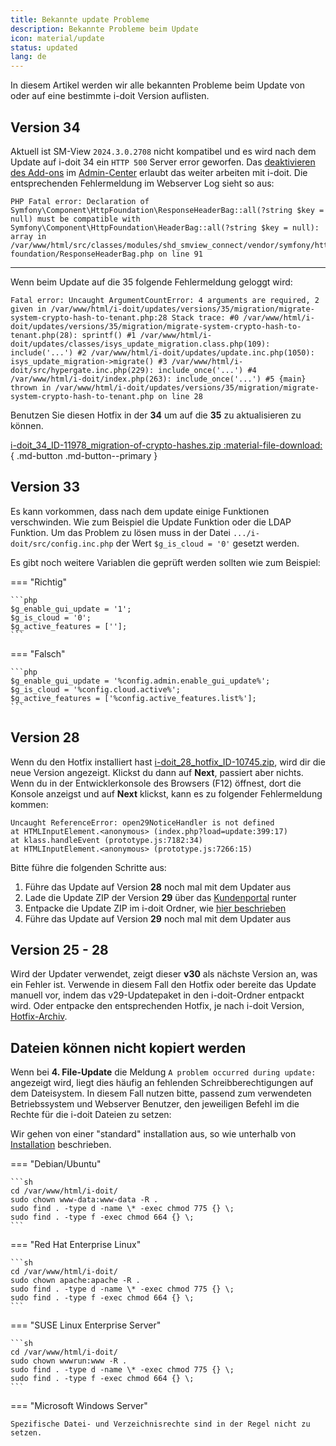 ```yaml
---
title: Bekannte update Probleme
description: Bekannte Probleme beim Update
icon: material/update
status: updated
lang: de
---
```


In diesem Artikel werden wir alle bekannten Probleme beim Update von oder auf eine bestimmte i-doit Version auflisten.

## Version 34

Aktuell ist SM-View `2024.3.0.2708` nicht kompatibel und es wird nach dem Update auf i-doit 34 ein `HTTP 500` Server error geworfen. Das [deaktivieren des Add-ons](../../i-doit-add-ons/index.md#de-aktivieren) im [Admin-Center](../admin-center.md) erlaubt das weiter arbeiten mit i-doit. Die entsprechenden Fehlermeldung im Webserver Log sieht so aus:

```log
PHP Fatal error: Declaration of Symfony\Component\HttpFoundation\ResponseHeaderBag::all(?string $key = null) must be compatible with Symfony\Component\HttpFoundation\HeaderBag::all(?string $key = null): array in /var/www/html/src/classes/modules/shd_smview_connect/vendor/symfony/http-foundation/ResponseHeaderBag.php on line 91
```

---

Wenn beim Update auf die 35 folgende Fehlermeldung geloggt wird:

```log
Fatal error: Uncaught ArgumentCountError: 4 arguments are required, 2 given in /var/www/html/i-doit/updates/versions/35/migration/migrate-system-crypto-hash-to-tenant.php:28 Stack trace: #0 /var/www/html/i-doit/updates/versions/35/migration/migrate-system-crypto-hash-to-tenant.php(28): sprintf() #1 /var/www/html/i-doit/updates/classes/isys_update_migration.class.php(109): include('...') #2 /var/www/html/i-doit/updates/update.inc.php(1050): isys_update_migration->migrate() #3 /var/www/html/i-doit/src/hypergate.inc.php(229): include_once('...') #4 /var/www/html/i-doit/index.php(263): include_once('...') #5 {main} thrown in /var/www/html/i-doit/updates/versions/35/migration/migrate-system-crypto-hash-to-tenant.php on line 28
```

Benutzen Sie diesen Hotfix in der **34** um auf die **35** zu aktualisieren zu können.

[i-doit_34_ID-11978_migration-of-crypto-hashes.zip :material-file-download:](../../assets/downloads/hotfixes/34/i-doit_34_ID-11978_migration-of-crypto-hashes.zip){ .md-button .md-button--primary }

## Version 33

Es kann vorkommen, dass nach dem update einige Funktionen verschwinden. Wie zum Beispiel die Update Funktion oder die LDAP Funktion. Um das Problem zu lösen muss in der Datei `.../i-doit/src/config.inc.php`
der Wert `$g_is_cloud = '0'` gesetzt werden.

Es gibt noch weitere Variablen die geprüft werden sollten wie zum Beispiel:

=== "Richtig"

    ```php
    $g_enable_gui_update = '1';
    $g_is_cloud = '0';
    $g_active_features = [''];
    ```

=== "Falsch"

    ```php
    $g_enable_gui_update = '%config.admin.enable_gui_update%';
    $g_is_cloud = '%config.cloud.active%';
    $g_active_features = ['%config.active_features.list%'];
    ```

## Version 28

Wenn du den Hotfix installiert hast [i-doit_28_hotfix_ID-10745.zip](../hotfixes/hotfix-archiv/v28.md#wrong-i-doit-version-is-downloaded-at-updater), wird dir die neue Version angezeigt. Klickst du dann auf **Next**, passiert aber nichts. Wenn du in der Entwicklerkonsole des Browsers (F12) öffnest, dort die Konsole anzeigst und auf **Next** klickst, kann es zu folgender Fehlermeldung kommen:
<!-- cSpell:disable -->
```shell
Uncaught ReferenceError: open29NoticeHandler is not defined
at HTMLInputElement.<anonymous> (index.php?load=update:399:17)
at klass.handleEvent (prototype.js:7182:34)
at HTMLInputElement.<anonymous> (prototype.js:7266:15)
```
<!-- cSpell:enable -->
Bitte führe die folgenden Schritte aus:

1. Führe das Update auf Version **28** noch mal mit dem Updater aus
2. Lade die Update ZIP der Version **29** über das [Kundenportal](../kundenportal.md) runter
3. Entpacke die Update ZIP im i-doit Ordner, wie [hier beschrieben](../../wartung-und-betrieb/update-einspielen.md#update-über-die-konsole-vorbereiten)
4. Führe das Update auf Version **29** noch mal mit dem Updater aus

## Version 25 - 28

Wird der Updater verwendet, zeigt dieser **v30** als nächste Version an, was ein Fehler ist.
Verwende in diesem Fall den Hotfix oder bereite das Update manuell vor, indem das v29-Updatepaket in den i-doit-Ordner entpackt wird.
Oder entpacke den entsprechenden Hotfix, je nach i-doit Version, [Hotfix-Archiv](../hotfixes/hotfix-archiv/index.md).

## Dateien können nicht kopiert werden

Wenn bei **4. File-Update** die Meldung `A problem occurred during update:` angezeigt wird, liegt dies häufig an fehlenden Schreibberechtigungen auf dem Dateisystem.
In diesem Fall nutzen bitte, passend zum verwendeten Betriebssystem und Webserver Benutzer, den jeweiligen Befehl im die Rechte für die i-doit Dateien zu setzen:

Wir gehen von einer "standard" installation aus, so wie unterhalb von [Installation](../../installation/index.md) beschrieben.

=== "Debian/Ubuntu"

    ```sh
    cd /var/www/html/i-doit/
    sudo chown www-data:www-data -R .
    sudo find . -type d -name \* -exec chmod 775 {} \;
    sudo find . -type f -exec chmod 664 {} \;
    ```

=== "Red Hat Enterprise Linux"

    ```sh
    cd /var/www/html/i-doit/
    sudo chown apache:apache -R .
    sudo find . -type d -name \* -exec chmod 775 {} \;
    sudo find . -type f -exec chmod 664 {} \;
    ```

=== "SUSE Linux Enterprise Server"

    ```sh
    cd /var/www/html/i-doit/
    sudo chown wwwrun:www -R .
    sudo find . -type d -name \* -exec chmod 775 {} \;
    sudo find . -type f -exec chmod 664 {} \;
    ```

=== "Microsoft Windows Server"

    Spezifische Datei- und Verzeichnisrechte sind in der Regel nicht zu setzen.
